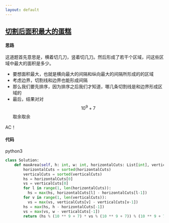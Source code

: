```yaml
---
layout: default
---
```


## [切割后面积最大的蛋糕](https://leetcode-cn.com/problems/maximum-area-of-a-piece-of-cake-after-horizontal-and-vertical-cuts/)

#### 思路

这道题首先意思是，横着切几刀，竖着切几刀。然后形成了若干个区域，问这些区域中最大的面积是多少。

* 要想面积最大，也就是横向最大的间隔和纵向最大的间隔所形成的的区域
* 考虑边界，切割线和边界也能形成间隔
* 那么我们要先排序，因为排序之后我们才知道，哪几条切割线是和边界形成区域的
* 最后，结果对对$$ 10^9 + 7 $$取余取余

AC！

#### 代码

python3
```python
class Solution:
    def maxArea(self, h: int, w: int, horizontalCuts: List[int], verticalCuts: List[int]) -> int:
        horizontalCuts = sorted(horizontalCuts)
        verticalCuts = sorted(verticalCuts)
        hs = horizontalCuts[0]
        vs = verticalCuts[0]
        for l in range(1, len(horizontalCuts)):
          hs = max(hs, horizontalCuts[l] - horizontalCuts[l-1])
        for v in range(1, len(verticalCuts)):
          vs = max(vs, verticalCuts[v] - verticalCuts[v-1])
        hs = max(hs, h - horizontalCuts[-1])
        vs = max(vs, w - verticalCuts[-1])
        return (hs % (10 ** 9 + 7) * vs % (10 ** 9 + 7)) % (10 ** 9 + 7)
```